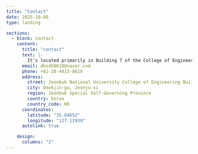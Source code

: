 ```yaml
---
title: "Contact"
date: 2025-10-08
type: landing

sections:
  - block: contact
    content:
      title: "contact"
      text: |-
        It's located primarily in Building 7 of the College of Engineering at Chonbuk National University.<br> Please contact us at the email address or phone number below.
      email: dbsdh8619@naver.com
      phone: +82-10-4415-8619
      address:
        street: Jeonbuk National University College of Engineering Building 7
        city: Deokjin-gu, Jeonju-si
        region: Jeonbuk Special Self-Governing Province
        country: korea
        country_code: KR
      coordinates:
        latitude: "35.84652"
        longitude: "127.12939"
      autolink: true

    design:
      columns: "2"
---
```

